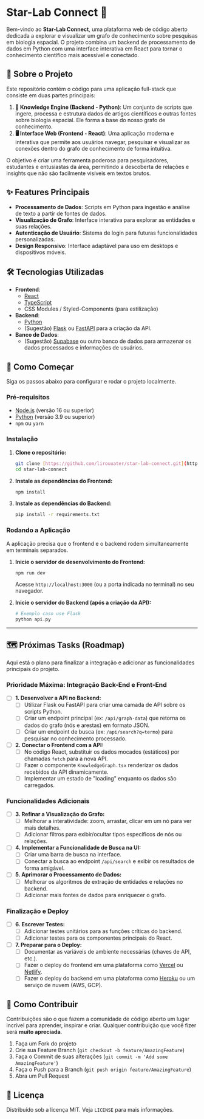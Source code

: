 # Star-Lab Connect 🚀

Bem-vindo ao **Star-Lab Connect**, uma plataforma web de código aberto dedicada a explorar e visualizar um grafo de conhecimento sobre pesquisas em biologia espacial. O projeto combina um backend de processamento de dados em Python com uma interface interativa em React para tornar o conhecimento científico mais acessível e conectado.

## 🔮 Sobre o Projeto

Este repositório contém o código para uma aplicação full-stack que consiste em duas partes principais:

1.  **🚀 Knowledge Engine (Backend - Python)**: Um conjunto de scripts que ingere, processa e estrutura dados de artigos científicos e outras fontes sobre biologia espacial. Ele forma a base do nosso grafo de conhecimento.
2.  **🖥️ Interface Web (Frontend - React)**: Uma aplicação moderna e interativa que permite aos usuários navegar, pesquisar e visualizar as conexões dentro do grafo de conhecimento de forma intuitiva.

O objetivo é criar uma ferramenta poderosa para pesquisadores, estudantes e entusiastas da área, permitindo a descoberta de relações e insights que não são facilmente visíveis em textos brutos.

## ✨ Features Principais

* **Processamento de Dados**: Scripts em Python para ingestão e análise de texto a partir de fontes de dados.
* **Visualização de Grafo**: Interface interativa para explorar as entidades e suas relações.
* **Autenticação de Usuário**: Sistema de login para futuras funcionalidades personalizadas.
* **Design Responsivo**: Interface adaptável para uso em desktops e dispositivos móveis.

## 🛠️ Tecnologias Utilizadas

* **Frontend**:
    * [React](https://reactjs.org/)
    * [TypeScript](https://www.typescriptlang.org/)
    * CSS Modules / Styled-Components (para estilização)
* **Backend**:
    * [Python](https://www.python.org/)
    * (Sugestão) [Flask](https://flask.palletsprojects.com/) ou [FastAPI](https://fastapi.tiangolo.com/) para a criação da API.
* **Banco de Dados**:
    * (Sugestão) [Supabase](https://supabase.io/) ou outro banco de dados para armazenar os dados processados e informações de usuários.

## 🏁 Como Começar

Siga os passos abaixo para configurar e rodar o projeto localmente.

### Pré-requisitos

* [Node.js](https://nodejs.org/en/) (versão 16 ou superior)
* [Python](https://www.python.org/downloads/) (versão 3.9 ou superior)
* `npm` ou `yarn`

### Instalação

1.  **Clone o repositório:**
    ```bash
    git clone [https://github.com/lirouuater/star-lab-connect.git](https://github.com/lirouuater/star-lab-connect.git)
    cd star-lab-connect
    ```

2.  **Instale as dependências do Frontend:**
    ```bash
    npm install
    ```

3.  **Instale as dependências do Backend:**
    ```bash
    pip install -r requirements.txt
    ```

### Rodando a Aplicação

A aplicação precisa que o frontend e o backend rodem simultaneamente em terminais separados.

1.  **Inicie o servidor de desenvolvimento do Frontend:**
    ```bash
    npm run dev
    ```
    Acesse `http://localhost:3000` (ou a porta indicada no terminal) no seu navegador.

2.  **Inicie o servidor do Backend (após a criação da API):**
    ```bash
    # Exemplo caso use Flask
    python api.py 
    ```

---

## 🗺️ Próximas Tasks (Roadmap)

Aqui está o plano para finalizar a integração e adicionar as funcionalidades principais do projeto.

### Prioridade Máxima: Integração Back-End e Front-End

-   [ ] **1. Desenvolver a API no Backend:**
    -   [ ] Utilizar Flask ou FastAPI para criar uma camada de API sobre os scripts Python.
    -   [ ] Criar um endpoint principal (ex: `/api/graph-data`) que retorna os dados do grafo (nós e arestas) em formato JSON.
    -   [ ] Criar um endpoint de busca (ex: `/api/search?q=termo`) para pesquisar no conhecimento processado.

-   [ ] **2. Conectar o Frontend com a API:**
    -   [ ] No código React, substituir os dados mocados (estáticos) por chamadas `fetch` para a nova API.
    -   [ ] Fazer o componente `KnowledgeGraph.tsx` renderizar os dados recebidos da API dinamicamente.
    -   [ ] Implementar um estado de "loading" enquanto os dados são carregados.

### Funcionalidades Adicionais

-   [ ] **3. Refinar a Visualização do Grafo:**
    -   [ ] Melhorar a interatividade: zoom, arrastar, clicar em um nó para ver mais detalhes.
    -   [ ] Adicionar filtros para exibir/ocultar tipos específicos de nós ou relações.

-   [ ] **4. Implementar a Funcionalidade de Busca na UI:**
    -   [ ] Criar uma barra de busca na interface.
    -   [ ] Conectar a busca ao endpoint `/api/search` e exibir os resultados de forma amigável.

-   [ ] **5. Aprimorar o Processamento de Dados:**
    -   [ ] Melhorar os algoritmos de extração de entidades e relações no backend.
    -   [ ] Adicionar mais fontes de dados para enriquecer o grafo.

### Finalização e Deploy

-   [ ] **6. Escrever Testes:**
    -   [ ] Adicionar testes unitários para as funções críticas do backend.
    -   [ ] Adicionar testes para os componentes principais do React.

-   [ ] **7. Preparar para o Deploy:**
    -   [ ] Documentar as variáveis de ambiente necessárias (chaves de API, etc.).
    -   [ ] Fazer o deploy do frontend em uma plataforma como [Vercel](https://vercel.com/) ou [Netlify](https://www.netlify.com/).
    -   [ ] Fazer o deploy do backend em uma plataforma como [Heroku](https://www.heroku.com/) ou um serviço de nuvem (AWS, GCP).

## 🤝 Como Contribuir

Contribuições são o que fazem a comunidade de código aberto um lugar incrível para aprender, inspirar e criar. Qualquer contribuição que você fizer será **muito apreciada**.

1.  Faça um Fork do projeto
2.  Crie sua Feature Branch (`git checkout -b feature/AmazingFeature`)
3.  Faça o Commit de suas alterações (`git commit -m 'Add some AmazingFeature'`)
4.  Faça o Push para a Branch (`git push origin feature/AmazingFeature`)
5.  Abra um Pull Request

## 📄 Licença

Distribuído sob a licença MIT. Veja `LICENSE` para mais informações.
